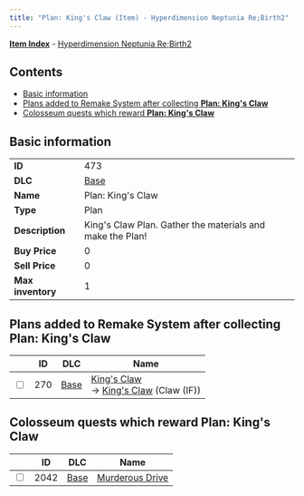 ```yaml
---
title: "Plan: King's Claw (Item) - Hyperdimension Neptunia Re;Birth2"
---
```


[**Item Index**](/neptunia/rb2/item/index.html) - [Hyperdimension Neptunia Re;Birth2](/neptunia/rb2)

## Contents

- [Basic information](#basic-information)
- [Plans added to Remake System after collecting **Plan: King's Claw**](#plans-added-to-remake-system-after-collecting-plan-kings-claw)
- [Colosseum quests which reward **Plan: King's Claw**](#colosseum-quests-which-reward-plan-kings-claw)

## Basic information

|   |   |
| -- | -- |
| **ID** | 473 |
| **DLC** | [Base](/neptunia/rb2/dlc/0-base.html) |
| **Name** | Plan: King's Claw |
| **Type** | Plan |
| **Description** | King's Claw Plan. Gather the materials and make the Plan! |
| **Buy Price** | 0 |
| **Sell Price** | 0 |
| **Max inventory** | 1 |

## Plans added to Remake System after collecting **Plan: King's Claw**

|    | ID | DLC | Name |
| -- | -- | --- | ---- |
| <input type="checkbox" id="rb2-remake-0-270" class="trackbox" /> | 270 | [Base](/neptunia/rb2/dlc/0-base.html) | [King's Claw](/neptunia/rb2/remake/0-270-kings-claw.html)<br />→ [King's Claw](/neptunia/rb2/item/0-1257-kings-claw.html) (Claw (IF)) |

## Colosseum quests which reward **Plan: King's Claw**

|    | ID | DLC | Name |
| -- | -- | --- | ---- |
| <input type="checkbox" id="rb2-colosseum-0-2042" class="trackbox" /> | 2042 | [Base](/neptunia/rb2/dlc/0-base.html) | [Murderous Drive](/neptunia/rb2/colosseum/0-2042-murderous-drive.html) |